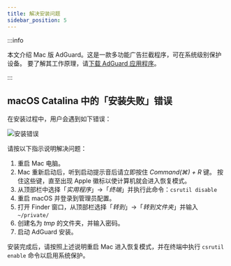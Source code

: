 ```yaml
---
title: 解决安装问题
sidebar_position: 5
---
```


:::info

本文介绍 Mac 版 AdGuard。这是一款多功能广告拦截程序，可在系统级别保护设备。 要了解其工作原理，请[下载 AdGuard 应用程序](https://agrd.io/download-kb-adblock)。

:::

## macOS Catalina 中的「安装失败」错误

在安装过程中，用户会遇到如下错误：

![安装错误](https://cdn.adtidy.org/content/kb/ad_blocker/mac/macerrorscreenEN.jpg)

请按以下指示说明解决问题：

1. 重启 Mac 电脑。
2. Mac 重新启动后，听到启动提示音后请立即按住 *Command(⌘) + R* 键。 按住这些键，直至出现 Apple 徽标以使计算机就会进入恢复模式。
3. 从顶部栏中选择「*实用程序*」→「*终端*」并执行此命令：`csrutil disable`
4. 重启 macOS 并登录到管理员配置。
5. 打开 Finder 窗口，从顶部栏选择「*转到*」→「*转到文件夹*」并输入 `~/private/`
6. 创建名为 *tmp* 的文件夹，并输入密码。
7. 启动 AdGuard 安装。

安装完成后，请按照上述说明重启 Mac 进入恢复模式，并在终端中执行 `csrutil enable` 命令以启用系统保护。
